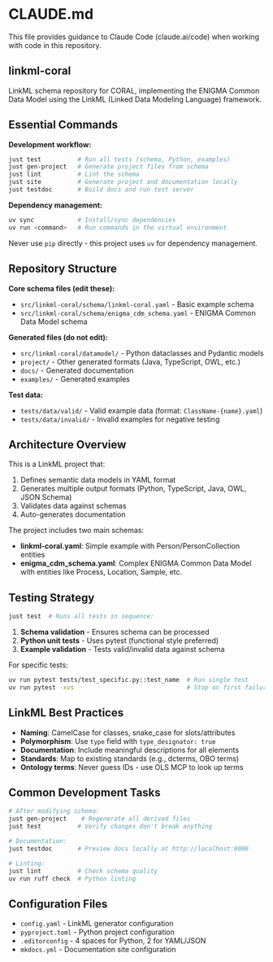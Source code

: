 # CLAUDE.md

This file provides guidance to Claude Code (claude.ai/code) when working with code in this repository.

## linkml-coral

LinkML schema repository for CORAL, implementing the ENIGMA Common Data Model using the LinkML (Linked Data Modeling Language) framework.

## Essential Commands

**Development workflow:**
```bash
just test          # Run all tests (schema, Python, examples)
just gen-project   # Generate project files from schema
just lint          # Lint the schema
just site          # Generate project and documentation locally
just testdoc       # Build docs and run test server
```

**Dependency management:**
```bash
uv sync            # Install/sync dependencies
uv run <command>   # Run commands in the virtual environment
```

Never use `pip` directly - this project uses `uv` for dependency management.

## Repository Structure

**Core schema files (edit these):**
- `src/linkml-coral/schema/linkml-coral.yaml` - Basic example schema
- `src/linkml-coral/schema/enigma_cdm_schema.yaml` - ENIGMA Common Data Model schema

**Generated files (do not edit):**
- `src/linkml-coral/datamodel/` - Python dataclasses and Pydantic models
- `project/` - Other generated formats (Java, TypeScript, OWL, etc.)
- `docs/` - Generated documentation
- `examples/` - Generated examples

**Test data:**
- `tests/data/valid/` - Valid example data (format: `ClassName-{name}.yaml`)
- `tests/data/invalid/` - Invalid examples for negative testing

## Architecture Overview

This is a LinkML project that:
1. Defines semantic data models in YAML format
2. Generates multiple output formats (Python, TypeScript, Java, OWL, JSON Schema)
3. Validates data against schemas
4. Auto-generates documentation

The project includes two main schemas:
- **linkml-coral.yaml**: Simple example with Person/PersonCollection entities
- **enigma_cdm_schema.yaml**: Complex ENIGMA Common Data Model with entities like Process, Location, Sample, etc.

## Testing Strategy

```bash
just test  # Runs all tests in sequence:
```
1. **Schema validation** - Ensures schema can be processed
2. **Python unit tests** - Uses pytest (functional style preferred)
3. **Example validation** - Tests valid/invalid data against schema

For specific tests:
```bash
uv run pytest tests/test_specific.py::test_name  # Run single test
uv run pytest -xvs                               # Stop on first failure, verbose
```

## LinkML Best Practices

- **Naming**: CamelCase for classes, snake_case for slots/attributes
- **Polymorphism**: Use `type` field with `type_designator: true`
- **Documentation**: Include meaningful descriptions for all elements
- **Standards**: Map to existing standards (e.g., dcterms, OBO terms)
- **Ontology terms**: Never guess IDs - use OLS MCP to look up terms

## Common Development Tasks

```bash
# After modifying schema:
just gen-project    # Regenerate all derived files
just test          # Verify changes don't break anything

# Documentation:
just testdoc       # Preview docs locally at http://localhost:8000

# Linting:
just lint          # Check schema quality
uv run ruff check  # Python linting
```

## Configuration Files

- `config.yaml` - LinkML generator configuration
- `pyproject.toml` - Python project configuration
- `.editorconfig` - 4 spaces for Python, 2 for YAML/JSON
- `mkdocs.yml` - Documentation site configuration